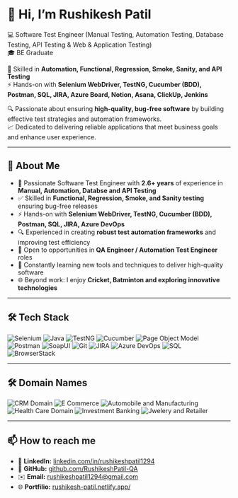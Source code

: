 # 👋 Hi, I’m Rushikesh Patil

💻 Software Test Engineer (Manual Testing, Automation Testing, Database Testing, API Testing & Web & Application Testing)  
🎓 BE Graduate

🧪 Skilled in **Automation, Functional, Regression, Smoke, Sanity, and API Testing**  
⚡ Hands-on with **Selenium WebDriver, TestNG, Cucumber (BDD), Postman, SQL, JIRA, Azure Board, Notion, Asana, ClickUp, Jenkins**  

🔍 Passionate about ensuring **high-quality, bug-free software** by building effective test strategies and automation frameworks.  
📈 Dedicated to delivering reliable applications that meet business goals and enhance user experience.  

---

## 🚀 About Me
- 🧪 Passionate Software Test Engineer with **2.6+ years** of experience in **Manual, Automation, Databse and API Testing**  
- ✅ Skilled in **Functional, Regression, Smoke, and Sanity testing** ensuring bug-free releases  
- ⚡ Hands-on with **Selenium WebDriver, TestNG, Cucumber (BDD), Postman, SQL, JIRA, Azure DevOps**  
- 🔍 Experienced in creating **robust test automation frameworks** and improving test efficiency  
- 🎯 Open to opportunities in **QA Engineer / Automation Test Engineer** roles  
- 🌱 Constantly learning new tools and techniques to deliver high-quality software  
- 🌐 Beyond work: I enjoy **Cricket, Batminton and exploring innovative technologies**  

---

## 🛠 Tech Stack
![Selenium](https://img.shields.io/badge/Selenium-43B02A?style=for-the-badge&logo=selenium&logoColor=white)
![Java](https://img.shields.io/badge/Java-ED8B00?style=for-the-badge&logo=java&logoColor=white)
![TestNG](https://img.shields.io/badge/TestNG-FF6F00?style=for-the-badge)
![Cucumber](https://img.shields.io/badge/Cucumber-23D96C?style=for-the-badge&logo=cucumber&logoColor=white)
![Page Object Model](https://img.shields.io/badge/Page%20Object%20Model-0052CC?style=for-the-badge&logo=selenium&logoColor=white)
![Postman](https://img.shields.io/badge/Postman-FF6C37?style=for-the-badge&logo=postman&logoColor=white)
![SoapUI](https://img.shields.io/badge/SoapUI-6DB33F?style=for-the-badge&logo=soapui&logoColor=white)
![Git](https://img.shields.io/badge/Git-F05032?style=for-the-badge&logo=git&logoColor=white)
![JIRA](https://img.shields.io/badge/Jira-0052CC?style=for-the-badge&logo=jira&logoColor=white)
![Azure DevOps](https://img.shields.io/badge/Azure%20DevOps-0078D7?style=for-the-badge&logo=azure-devops&logoColor=white)
![SQL](https://img.shields.io/badge/SQL-336791?style=for-the-badge&logo=postgresql&logoColor=white)
![BrowserStack](https://img.shields.io/badge/BrowserStack-FF6C37?style=for-the-badge&logo=browserstack&logoColor=white)  

---

## 🛠 Domain Names
![CRM Domain](https://img.shields.io/badge/CRM%20Domain-FFD700?style=for-the-badge&logo=servicenow&logoColor=black)
![E Commerce](https://img.shields.io/badge/E%20Commerce-0A66C2?style=for-the-badge&logo=oracle&logoColor=white)
![Automobile and Manufacturing](https://img.shields.io/badge/Automobile%20and%20Manufacturing-2E8B57?style=for-the-badge&logo=databricks&logoColor=white)
![Health Care Domain](https://img.shields.io/badge/Health%20Care%20Domain-8A2BE2?style=for-the-badge&logo=datadog&logoColor=white)
![Investment Banking](https://img.shields.io/badge/Investment%20Banking-FFD700?style=for-the-badge&logo=servicenow&logoColor=black)
![Jwelery and Retailer](https://img.shields.io/badge/Jwelery%20And%20Retailer-FFD700?style=for-the-badge&logo=servicenow&logoColor=black)

---

## 📫 How to reach me  

- 🔗 **LinkedIn:** [linkedin.com/in/rushikeshpatil1294](https://www.linkedin.com/in/rushikeshpatil1294)  
- 🐙 **GitHub:** [github.com/RushikeshPatil-QA](https://github.com/RushikeshPatil-QA)  
- ✉️ **Email:** [rushikeshpatil1294@gmail.com](mailto:rushikeshpatil1294@gmail.com)  
- 🌐 **Portfilio:** [rushikesh-patil.netlify.app/](https://rushikesh-patil.netlify.app/)

